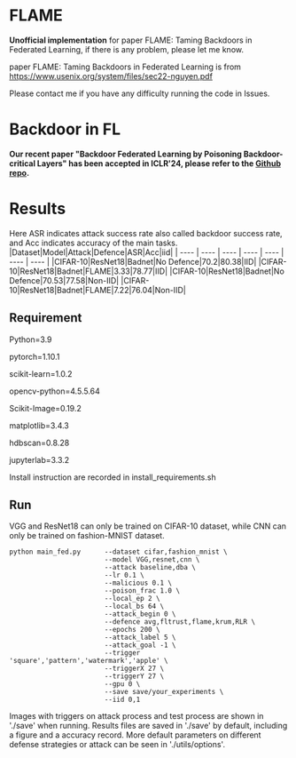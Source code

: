 # FLAME

**Unofficial implementation** for paper FLAME: Taming Backdoors in Federated Learning, if there is any problem, please let me know.

paper FLAME: Taming Backdoors in Federated Learning is from https://www.usenix.org/system/files/sec22-nguyen.pdf

Please contact me if you have any difficulty running the code in Issues.

# Backdoor in FL

**Our recent paper "Backdoor Federated Learning by Poisoning Backdoor-critical Layers" has been accepted in ICLR'24, please refer to the [Github repo](https://github.com/zhmzm/Poisoning_Backdoor-critical_Layers_Attack).**


# Results
Here ASR indicates attack success rate also called backdoor success rate, and Acc indicates accuracy of the main tasks.
|Dataset|Model|Attack|Defence|ASR|Acc|iid|
|  ---- |  ----  |  ----  |  ----  |  ----  | ----  | ---- |
|CIFAR-10|ResNet18|Badnet|No Defence|70.2|80.38|IID|
|CIFAR-10|ResNet18|Badnet|FLAME|3.33|78.77|IID|
|CIFAR-10|ResNet18|Badnet|No Defence|70.53|77.58|Non-IID|
|CIFAR-10|ResNet18|Badnet|FLAME|7.22|76.04|Non-IID|

## Requirement

Python=3.9

pytorch=1.10.1

scikit-learn=1.0.2

opencv-python=4.5.5.64

Scikit-Image=0.19.2

matplotlib=3.4.3

hdbscan=0.8.28

jupyterlab=3.3.2

Install instruction are recorded in install_requirements.sh

## Run

VGG and ResNet18 can only be trained on CIFAR-10 dataset, while CNN can only be trained on fashion-MNIST dataset.

```
python main_fed.py      --dataset cifar,fashion_mnist \
                        --model VGG,resnet,cnn \
                        --attack baseline,dba \
                        --lr 0.1 \
                        --malicious 0.1 \
                        --poison_frac 1.0 \
                        --local_ep 2 \
                        --local_bs 64 \
                        --attack_begin 0 \
                        --defence avg,fltrust,flame,krum,RLR \
                        --epochs 200 \
                        --attack_label 5 \
                        --attack_goal -1 \
                        --trigger 'square','pattern','watermark','apple' \
                        --triggerX 27 \
                        --triggerY 27 \
                        --gpu 0 \
                        --save save/your_experiments \
                        --iid 0,1 
```

Images with triggers on attack process and test process are shown in './save' when running.
Results files are saved in './save' by default, including a figure and a accuracy record.
More default parameters on different defense strategies or attack can be seen in './utils/options'.
